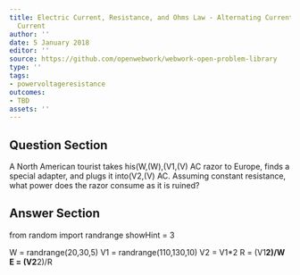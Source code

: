 ```yaml
---
title: Electric Current, Resistance, and Ohms Law - Alternating Current versus Direct
  Current
author: ''
date: 5 January 2018
editor: ''
source: https://github.com/openwebwork/webwork-open-problem-library
type: ''
tags:
- powervoltageresistance
outcomes:
- TBD
assets: ''
---
```


## Question Section 

A North American tourist takes his(W,(W),(V1,(V) AC razor to Europe, finds a special adapter, and plugs it into(V2,(V) AC. Assuming constant resistance, what power does the razor consume as it is ruined?



## Answer Section

from random import randrange
showHint = 3


W = randrange(20,30,5)
V1 = randrange(110,130,10)
V2 = V1*2
R = (V1**2)/W
E = (V2**2)/R